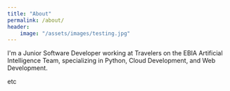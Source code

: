 ```yaml
---
title: "About"
permalink: /about/
header:
    image: "/assets/images/testing.jpg"
---
```


I'm a Junior Software Developer working at Travelers on the EBIA Artificial Intelligence Team, specializing in Python, Cloud Development, and Web Development.

etc